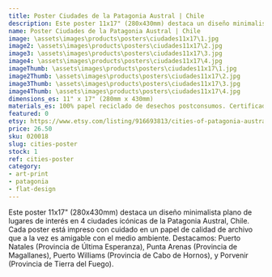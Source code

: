 ```yaml
---
title: Poster Ciudades de la Patagonia Austral | Chile
description: Este poster 11x17" (280x430mm) destaca un diseño minimalista plano de lugares de interés en 4 ciudades icónicas de la Patagonia Austral, Chile. Cada poster está impreso con cuidado en un papel de calidad de archivo que a la vez es amigable con el medio ambiente.
name: Poster Ciudades de la Patagonia Austral | Chile
image: \assets\images\products\posters\ciudades11x17\1.jpg
image2: \assets\images\products\posters\ciudades11x17\2.jpg
image3: \assets\images\products\posters\ciudades11x17\3.jpg
image4: \assets\images\products\posters\ciudades11x17\4.jpg
imageThumb: \assets\images\products\posters\ciudades11x17\1.jpg
image2Thumb: \assets\images\products\posters\ciudades11x17\2.jpg
image3Thumb: \assets\images\products\posters\ciudades11x17\3.jpg
image4Thumb: \assets\images\products\posters\ciudades11x17\4.jpg
dimensions_es: 11" x 17" (280mm x 430mm)
materials_es: 100% papel reciclado de desechos postconsumos. Certificado FSC.
featured: 0
etsy: https://www.etsy.com/listing/916693813/cities-of-patagonia-austral-poster-chile
price: 26.50
sku: 020018
slug: cities-poster
stock: 1
ref: cities-poster
category:
- art-print
- patagonia
- flat-design
---
```

Este poster 11x17" (280x430mm) destaca un diseño minimalista plano de lugares de interés en 4 ciudades icónicas de la Patagonia Austral, Chile. Cada poster está impreso con cuidado en un papel de calidad de archivo que a la vez es amigable con el medio ambiente. Destacamos: Puerto Natales (Provincia de Última Esperanza), Punta Arenas (Provincia de Magallanes), Puerto Williams (Provincia de Cabo de Hornos), y Porvenir (Provincia de Tierra del Fuego).
